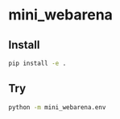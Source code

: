 # mini_webarena
## Install
```bash
pip install -e .
```

## Try
```bash
python -m mini_webarena.env
```
